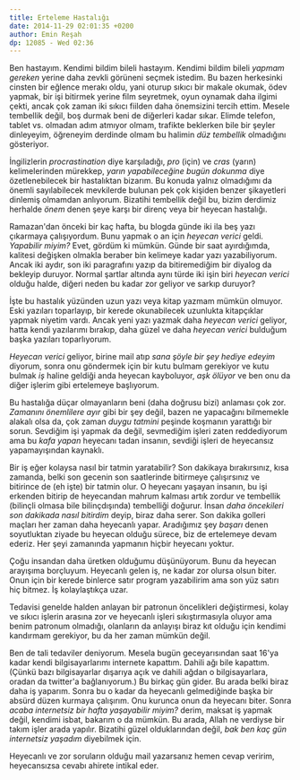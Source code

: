 ```yaml
---
title: Erteleme Hastalığı
date: 2014-11-29 02:01:35 +0200
author: Emin Reşah
dp: 12085 - Wed 02:36
---
```


Ben hastayım. Kendimi bildim bileli hastayım. Kendimi bildim bileli
*yapmam gereken* yerine daha zevkli görüneni seçmek istedim. Bu bazen
herkesinki cinsten bir eğlence merakı oldu, yani oturup sıkıcı bir
makale okumak, ödev yapmak, bir işi bitirmek yerine film seyretmek, oyun
oynamak daha ilgimi çekti, ancak çok zaman iki sıkıcı fiilden daha
önemsizini tercih ettim. Mesele tembellik değil, boş durmak beni de
diğerleri kadar sıkar. Elimde telefon, tablet vs. olmadan adım atmıyor
olmam, trafikte beklerken bile bir şeyler dinleyeyim, öğreneyim derdinde
olmam bu halimin *düz tembellik* olmadığını gösteriyor.

İngilizlerin *procrastination* diye karşıladığı, *pro* (için) ve *cras*
(yarın) kelimelerinden mürekkep, *yarın yapabileceğine bugün dokunma*
diye özetlenebilecek bir hastalıktan bizarım. Bu konuda yalnız
olmadığımı da önemli sayılabilecek mevkilerde bulunan pek çok kişiden
benzer şikayetleri dinlemiş olmamdan anlıyorum. Bizatihi tembellik değil
bu, bizim derdimiz herhalde *önem* denen şeye karşı bir direnç veya bir
heyecan hastalığı.

Ramazan'dan önceki bir kaç hafta, bu blogda günde iki ila beş yazı
çıkarmaya çalışıyordum. Bunu yapmak o an için *heyecan verici* geldi.
*Yapabilir miyim?* Evet, gördüm ki mümkün. Günde bir saat ayırdığımda,
kalitesi değişken olmakla beraber bin kelimeye kadar yazı yazabiliyorum.
Ancak iki aydır, son iki paragrafını yazıp da bitiremediğim bir diyalog
da bekleyip duruyor. Normal şartlar altında aynı türde iki işin biri
*heyecan verici* olduğu halde, diğeri neden bu kadar zor geliyor ve
sarkıp duruyor?

İşte bu hastalık yüzünden uzun yazı veya kitap yazmam mümkün olmuyor.
Eski yazıları toparlayıp, bir kerede okunabilecek uzunlukta kitapçıklar
yapmak niyetim vardı. Ancak yeni yazı yazmak daha *heyecan verici*
geliyor, hatta kendi yazılarımı bırakıp, daha güzel ve daha *heyecan
verici* bulduğum başka yazıları toparlıyorum.

*Heyecan verici* geliyor, birine mail atıp *sana şöyle bir şey hediye
edeyim* diyorum, sonra onu göndermek için bir kutu bulmam gerekiyor ve
kutu bulmak *iş* haline geldiği anda heyecan kayboluyor, *aşk ölüyor* ve
ben onu da diğer işlerim gibi ertelemeye başlıyorum.

Bu hastalığa düçar olmayanların beni (daha doğrusu bizi) anlaması çok
zor. *Zamanını önemlilere ayır* gibi bir şey değil, bazen ne yapacağını
bilmemekle alakalı olsa da, çok zaman *duygu tatmini* peşinde koşmanın
yarattığı bir sorun. Sevdiğim işi yapmak da değil, sevmediğim işleri
zaten reddediyorum ama bu *kafa yapan* heyecanı tadan insanın, sevdiği
işleri de heyecansız yapamayışından kaynaklı.

Bir iş eğer kolaysa nasıl bir tatmin yaratabilir? Son dakikaya
bırakırsınız, kısa zamanda, belki son gecenin son saatlerinde bitirmeye
çalışırsınız ve bitirince de (eh işte) bir tatmin olur. O heyecanı
yaşayan insanın, bu işi erkenden bitirip de heyecandan mahrum kalması
artık zordur ve tembellik (bilinçli olmasa bile bilinçdışında)
tembelliği doğurur. İnsan *daha öncekileri son dakikada nasıl bitirdim*
deyip, biraz daha serer. Son dakika golleri maçları her zaman daha
heyecanlı yapar. Aradığımız şey *başarı* denen soyutluktan ziyade bu
heyecan olduğu sürece, biz de ertelemeye devam ederiz. Her şeyi
zamanında yapmanın hiçbir heyecanı yoktur.

Çoğu insandan daha üretken olduğumu düşünüyorum. Bunu da heyecan
arayışıma borçluyum. Heyecanlı gelen iş, ne kadar zor olursa olsun
biter. Onun için bir kerede binlerce satır program yazabilirim ama son
yüz satırı hiç bitmez. İş kolaylaştıkça uzar.

Tedavisi genelde halden anlayan bir patronun öncelikleri değiştirmesi, kolay ve
sıkıcı işlerin arasına zor ve heyecanlı işleri sıkıştırmasıyla oluyor ama benim
patronum olmadığı, olanların da anlayışı biraz kıt olduğu için kendimi kandırmam
gerekiyor, bu da her zaman mümkün değil.

Ben de tali tedaviler deniyorum. Mesela bugün geceyarısından saat 16'ya
kadar kendi bilgisayarlarımı internete kapattım. Dahili ağı bile
kapattım. (Çünkü bazı bilgisayarlar dışarıya açık ve dahili ağdan o
bilgisayarlara, oradan da twitter'a bağlanıyorum.) Bu birkaç gün gider.
Bu arada belki biraz daha iş yaparım. Sonra bu o kadar da heyecanlı
gelmediğinde başka bir absürd düzen kurmaya çalışırım. Onu kurunca onun
da heyecanı biter. Sonra *acaba internetsiz bir hafta yaşayabilir
miyim?* derim, maksat iş yapmak değil, kendimi isbat, bakarım o da
mümkün. Bu arada, Allah ne verdiyse bir takım işler arada yapılır.
Bizatihi güzel olduklarından değil, *bak ben kaç gün internetsiz
yaşadım* diyebilmek için.

Heyecanlı ve zor soruların olduğu mail yazarsanız hemen cevap veririm,
heyecansızsa cevabı ahirete intikal eder.
